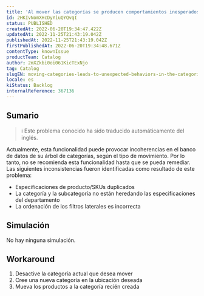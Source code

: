 ```yaml
---
title: 'Al mover las categorías se producen comportamientos inesperados en el árbol de categorías'
id: 2HKIvNomXHcDyYiuQYQvqI
status: PUBLISHED
createdAt: 2022-06-20T19:34:47.422Z
updatedAt: 2022-11-25T21:43:19.042Z
publishedAt: 2022-11-25T21:43:19.042Z
firstPublishedAt: 2022-06-20T19:34:48.671Z
contentType: knownIssue
productTeam: Catalog
author: 2mXZkbi0oi061KicTExNjo
tag: Catalog
slugEN: moving-categories-leads-to-unexpected-behaviors-in-the-categories-tree
locale: es
kiStatus: Backlog
internalReference: 367136
---
```


## Sumario

>ℹ️ Este problema conocido ha sido traducido automáticamente del inglés.


Actualmente, esta funcionalidad puede provocar incoherencias en el banco de datos de su árbol de categorías, según el tipo de movimiento. Por lo tanto, no se recomienda esta funcionalidad hasta que se pueda remediar.
Las siguientes inconsistencias fueron identificadas como resultado de este problema:

- Especificaciones de producto/SKUs duplicados
- La categoría y la subcategoría no están heredando las especificaciones del departamento
- La ordenación de los filtros laterales es incorrecta




## Simulación


No hay ninguna simulación.



## Workaround



1. Desactive la categoría actual que desea mover
2. Cree una nueva categoría en la ubicación deseada
3. Mueva los productos a la categoría recién creada

